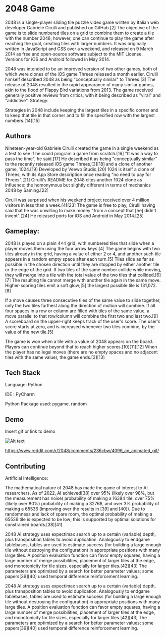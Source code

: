 # 2048 Game

2048 is a single-player sliding tile puzzle video game written by Italian web developer Gabriele Cirulli and published on GitHub.[2] The objective of the game is to slide numbered tiles on a grid to combine them to create a tile with the number 2048; however, one can continue to play the game after reaching the goal, creating tiles with larger numbers. It was originally written in JavaScript and CSS over a weekend, and released on 9 March 2014 as free and open-source software subject to the MIT License. Versions for iOS and Android followed in May 2014.

2048 was intended to be an improved version of two other games, both of which were clones of the iOS game Threes released a month earlier. Cirulli himself described 2048 as being "conceptually similar" to Threes.[3] The release of 2048 resulted in the rapid appearance of many similar games, akin to the flood of Flappy Bird variations from 2013. The game received generally positive reviews from critics, with it being described as "viral" and "addictive".
Strategy:

Strategies in 2048 include keeping the largest tiles in a specific corner and to keep that tile in that corner and to fill the specified row with the largest numbers.[14][15]



## Authors


Nineteen-year-old Gabriele Cirulli created the game in a single weekend as a test to see if he could program a game from scratch.[16] "It was a way to pass the time", he said.[17] He described it as being "conceptually similar" to the recently released iOS game Threes,[3][18] and a clone of another game, 1024.[19] Developed by Veewo Studio,[20] 1024 is itself a clone of Threes, with its App Store description once reading "no need to pay for Threes".[21] Cirulli's README for 2048 cites another 1024 clone as influence: the homonymous but slightly different in terms of mechanics 2048 by Saming.[22]

Cirulli was surprised when his weekend project received over 4 million visitors in less than a week.[4][23] The game is free to play, Cirulli having said that he was unwilling to make money "from a concept that [he] didn't invent".[24] He released ports for iOS and Android in May 2014.[25]
## Gameplay:

2048 is played on a plain 4×4 grid, with numbered tiles that slide when a player moves them using the four arrow keys.[4] The game begins with two tiles already in the grid, having a value of either 2 or 4, and another such tile appears in a random empty space after each turn.[5] Tiles slide as far as possible in the chosen direction until they are stopped by either another tile or the edge of the grid. If two tiles of the same number collide while moving, they will merge into a tile with the total value of the two tiles that collided.[6][7] The resulting tile cannot merge with another tile again in the same move. Higher-scoring tiles emit a soft glow;[5] the largest possible tile is 131,072.[8]

If a move causes three consecutive tiles of the same value to slide together, only the two tiles farthest along the direction of motion will combine. If all four spaces in a row or column are filled with tiles of the same value, a move parallel to that row/column will combine the first two and last two.[9] A scoreboard on the upper-right keeps track of the user's score. The user's score starts at zero, and is increased whenever two tiles combine, by the value of the new tile.[5]

The game is won when a tile with a value of 2048 appears on the board. Players can continue beyond that to reach higher scores.[10][11][12] When the player has no legal moves (there are no empty spaces and no adjacent tiles with the same value), the game ends.[3][13]

## Tech Stack

Language: Python

IDE : PyCharm

Python Package used: pygame, random
## Demo

Insert gif or link to demo

![Alt text](image.png)

https://www.reddit.com/r/2048/comments/236cbw/4096_an_animated_gif/
## Contributing

Artificial Intelligence:

The mathematical nature of 2048 has made the game of interest to AI researchers. As of 2022, AI achieved[38] over 95% (likely over 98%, but the measurement has noise) probability of making a 16384 tile, over 75% (likely over 80%) probability of making a 32768, and over 3% probability of making a 65536 (improving over the results in [39] and [40]). Due to randomness and lack of spare room, the optimal probability of making a 65536 tile is expected to be low; this is supported by optimal solutions for constrained boards.[38][41]

2048 AI strategy uses expectimax search up to a certain (variable) depth, plus transposition tables to avoid duplication. Analogously to endgame tablebases, tables are used to estimate success (for building a large enough tile without destroying the configuration) in appropriate positions with many large tiles. A position evaluation function can favor empty squares, having a large number of merge possibilities, placement of larger tiles at the edge, and monotonicity for tile sizes, especially for larger tiles.[42][43] The parameters are optimized by a search for better parameter values; some papers[39][40] used temporal difference reinforcement learning.


2048 AI strategy uses expectimax search up to a certain (variable) depth, plus transposition tables to avoid duplication. Analogously to endgame tablebases, tables are used to estimate success (for building a large enough tile without destroying the configuration) in appropriate positions with many large tiles. A position evaluation function can favor empty squares, having a large number of merge possibilities, placement of larger tiles at the edge, and monotonicity for tile sizes, especially for larger tiles.[42][43] The parameters are optimized by a search for better parameter values; some papers[39][40] used temporal difference reinforcement learning.

